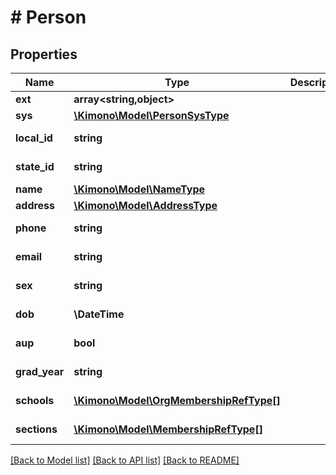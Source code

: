 # # Person

## Properties

Name | Type | Description | Notes
------------ | ------------- | ------------- | -------------
**ext** | **array<string,object>** |  | [optional]
**sys** | [**\Kimono\Model\PersonSysType**](PersonSysType.md) |  |
**local_id** | **string** |  | [optional] [readonly]
**state_id** | **string** |  | [optional] [readonly]
**name** | [**\Kimono\Model\NameType**](NameType.md) |  | [optional]
**address** | [**\Kimono\Model\AddressType**](AddressType.md) |  | [optional]
**phone** | **string** |  | [optional] [readonly]
**email** | **string** |  | [optional] [readonly]
**sex** | **string** |  | [optional] [readonly]
**dob** | **\DateTime** |  | [optional] [readonly]
**aup** | **bool** |  | [optional] [readonly]
**grad_year** | **string** |  | [optional] [readonly]
**schools** | [**\Kimono\Model\OrgMembershipRefType[]**](OrgMembershipRefType.md) |  | [optional] [readonly]
**sections** | [**\Kimono\Model\MembershipRefType[]**](MembershipRefType.md) |  | [optional] [readonly]

[[Back to Model list]](../../README.md#models) [[Back to API list]](../../README.md#endpoints) [[Back to README]](../../README.md)
